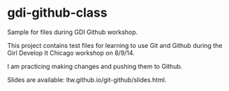 gdi-github-class
================

Sample for files during GDI Github workshop.

This project contains test files for learning to use Git and Github during the Girl Develop It Chicago workshop on 8/9/14.

I am practicing making changes and pushing them to Github.

Slides are available: ltw.github.io/git-github/slides.html.
